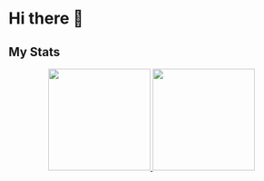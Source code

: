 # Hi there 👋

## My Stats

<p align="center">
<a href="https://github.com/Andres98100">
  <img height="180" src="https://github-readme-stats.vercel.app/api?username=Andres98100&show_icons=true&theme=tokyonight"/>
  <img height="180" src="https://github-readme-stats.vercel.app/api/top-langs/?username=Andres98100&theme=tokyonight"/>
</a>
</p>
